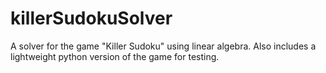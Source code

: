 # killerSudokuSolver
A solver for the game "Killer Sudoku" using linear algebra. Also includes a lightweight python version of the game for testing.
